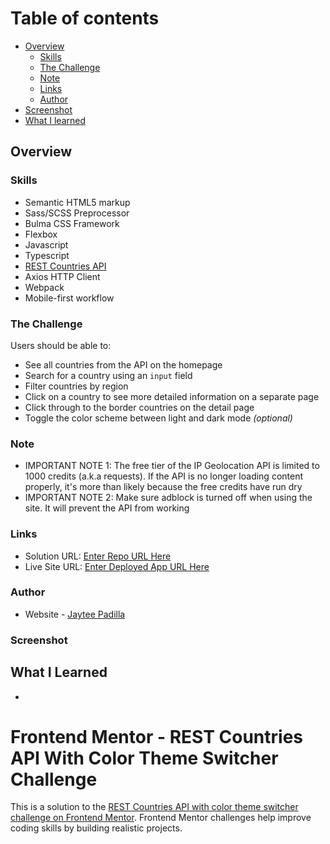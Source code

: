 # Table of contents

- [Overview](#overview)
  - [Skills](#skills)
  - [The Challenge](#the-challenge)
  - [Note](#note)
  - [Links](#links)
  - [Author](#author)
- [Screenshot](#screenshot)
- [What I learned](#what-i-learned)

## Overview

### Skills

- Semantic HTML5 markup
- Sass/SCSS Preprocessor
- Bulma CSS Framework
- Flexbox
- Javascript
- Typescript
- [REST Countries API](https://restcountries.com)
- Axios HTTP Client
- Webpack
- Mobile-first workflow

### The Challenge

Users should be able to:

- See all countries from the API on the homepage
- Search for a country using an `input` field
- Filter countries by region
- Click on a country to see more detailed information on a separate page
- Click through to the border countries on the detail page
- Toggle the color scheme between light and dark mode *(optional)*

### Note
- IMPORTANT NOTE 1: The free tier of the IP Geolocation API is limited to 1000 credits (a.k.a requests). If the API is no longer loading content properly, it's more than likely because the free credits have run dry
- IMPORTANT NOTE 2: Make sure adblock is turned off when using the site. It will prevent the API from working

### Links

- Solution URL: [Enter Repo URL Here]()
- Live Site URL: [Enter Deployed App URL Here]()

### Author

- Website - [Jaytee Padilla](https://jayteepadilla.dev/)

### Screenshot


## What I Learned

- 

# Frontend Mentor - REST Countries API With Color Theme Switcher Challenge

This is a solution to the [REST Countries API with color theme switcher challenge on Frontend Mentor](https://www.frontendmentor.io/challenges/rest-countries-api-with-color-theme-switcher-5cacc469fec04111f7b848ca). Frontend Mentor challenges help improve coding skills by building realistic projects. 